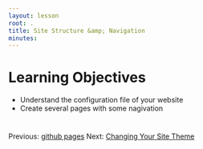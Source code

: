 ```yaml
---
layout: lesson
root: .
title: Site Structure &amp; Navigation
minutes:
---
```


# Learning Objectives

* Understand the configuration file of your website
* Create several pages with some nagivation


#

Previous: [github pages](03-jekyll-setup.html)  Next: [Changing Your Site Theme](05-changing-theme.html)
